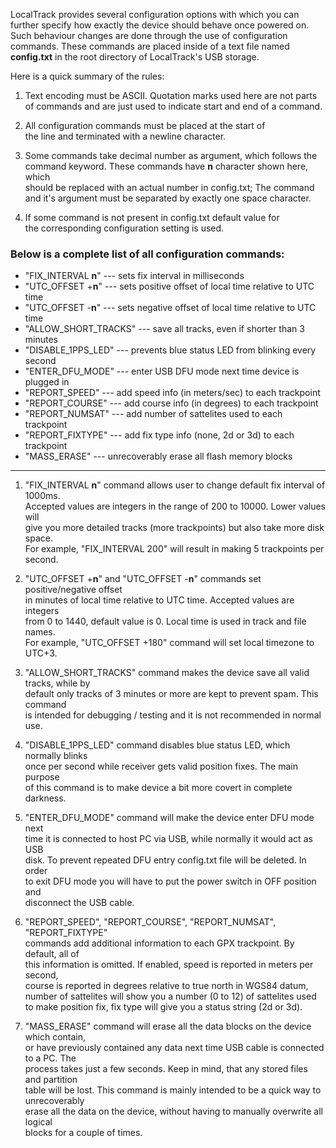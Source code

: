 LocalTrack provides several configuration options with which you can  
further specify how exactly the device should behave once powered on.  
Such behaviour changes are done through the use of configuration  
commands. These commands are placed inside of a text file named  
**config.txt** in the root directory of LocalTrack's USB storage.  
  
Here is a quick summary of the rules:  
  
1. Text encoding must be ASCII. Quotation marks used here are not parts  
of commands and are just used to indicate start and end of a command.  
  
2. All configuration commands must be placed at the start of  
the line and terminated with a newline character.  
  
3. Some commands take decimal number as argument, which follows the  
command keyword. These commands have **n** character shown here, which  
should be replaced with an actual number in config.txt; The command  
and it's argument must be separated by exactly one space character.  
  
4. If some command is not present in config.txt default value for  
the corresponding configuration setting is used.  
  
### Below is a complete list of all configuration commands:  
  
* "FIX_INTERVAL **n**"   --- sets fix interval in milliseconds  
* "UTC_OFFSET +**n**"   --- sets positive offset of local time relative to UTC time  
* "UTC_OFFSET -**n**"   --- sets negative offset of local time relative to UTC time  
* "ALLOW_SHORT_TRACKS"   --- save all tracks, even if shorter than 3 minutes  
* "DISABLE_1PPS_LED"   --- prevents blue status LED from blinking every second 
* "ENTER_DFU_MODE"   --- enter USB DFU mode next time device is plugged in  
* "REPORT_SPEED"   --- add speed info (in meters/sec) to each trackpoint  
* "REPORT_COURSE"   --- add course info (in degrees) to each trackpoint  
* "REPORT_NUMSAT"   --- add number of sattelites used to each trackpoint  
* "REPORT_FIXTYPE"   --- add fix type info (none, 2d or 3d) to each trackpoint  
* "MASS_ERASE"   --- unrecoverably erase all flash memory blocks  
  
---
  
1. "FIX_INTERVAL **n**" command allows user to change default fix interval of 1000ms.  
Accepted values are integers in the range of 200 to 10000. Lower values will  
give you more detailed tracks (more trackpoints) but also take more disk space.  
For example, "FIX_INTERVAL 200" will result in making 5 trackpoints per second.  
  
2. "UTC_OFFSET +**n**" and "UTC_OFFSET -**n**" commands set positive/negative offset  
in minutes of local time relative to UTC time. Accepted values are integers  
from 0 to 1440, default value is 0. Local time is used in track and file names.  
For example, "UTC_OFFSET +180" command will set local timezone to UTC+3.  
  
3. "ALLOW_SHORT_TRACKS" command makes the device save all valid tracks, while by  
default only tracks of 3 minutes or more are kept to prevent spam. This command  
is intended for debugging / testing and it is not recommended in normal use.  
  
4. "DISABLE_1PPS_LED" command disables blue status LED, which normally blinks  
once per second while receiver gets valid position fixes. The main purpose  
of this command is to make device a bit more covert in complete darkness.  
  
5. "ENTER_DFU_MODE" command will make the device enter DFU mode next  
time it is connected to host PC via USB, while normally it would act as USB  
disk. To prevent repeated DFU entry config.txt file will be deleted. In order  
to exit DFU mode you will have to put the power switch in OFF position and  
disconnect the USB cable.  
  
6. "REPORT_SPEED", "REPORT_COURSE", "REPORT_NUMSAT", "REPORT_FIXTYPE"  
commands add additional information to each GPX trackpoint. By default, all of  
this information is omitted. If enabled, speed is reported in meters per second,  
course is reported in degrees relative to true north in WGS84 datum,  
number of sattelites will show you a number (0 to 12) of sattelites used  
to make position fix, fix type will give you a status string (2d or 3d).  
  
7. "MASS_ERASE" command will erase all the data blocks on the device which contain,  
or have previously contained any data next time USB cable is connected to a PC. The  
process takes just a few seconds. Keep in mind, that any stored files and partition  
table will be lost. This command is mainly intended to be a quick way to unrecoverably  
erase all the data on the device, without having to manually overwrite all logical  
blocks for a couple of times.  
  